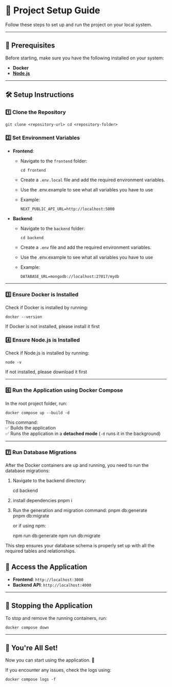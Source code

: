 # 🚀 Project Setup Guide

Follow these steps to set up and run the project on your local system.

---

## 📌 **Prerequisites**

Before starting, make sure you have the following installed on your system:

- **Docker**
- **[Node.js](https://nodejs.org/)**

---

## 🛠 **Setup Instructions**

### 1️⃣ **Clone the Repository**

`git clone <repository-url>
cd <repository-folder>`

### 2️⃣ **Set Environment Variables**

- **Frontend**:

  - Navigate to the `frontend` folder:

    `cd frontend`

  - Create a `.env.local` file and add the required environment variables.
  - Use the .env.example to see what all variables you have to use
  - Example:

    `NEXT_PUBLIC_API_URL=http://localhost:5000`

- **Backend**:

  - Navigate to the `backend` folder:

    `cd backend`

  - Create a `.env` file and add the required environment variables.
  - Use the .env.example to see what all variables you have to use
  - Example:

    `DATABASE_URL=mongodb://localhost:27017/mydb`

---

### 3️⃣ **Ensure Docker is Installed**

Check if Docker is installed by running:

`docker --version`

If Docker is not installed, please install it first

### 4️⃣ **Ensure Node.js is Installed**

Check if Node.js is installed by running:

`node -v`

If not installed, please download it first

---

### 6️⃣ **Run the Application using Docker Compose**

In the root project folder, run:

`docker compose up --build -d`

This command:\
✅ Builds the application\
✅ Runs the application in a **detached mode** (`-d` runs it in the background)

---

### 7️⃣ **Run Database Migrations**

After the Docker containers are up and running, you need to run the database migrations:

1.  Navigate to the backend directory:

    cd backend

2.  install dependencies
    pnpm i

3.  Run the generation and migration command:
    pnpm db:generate
    pnpm db:migrate

    or if using npm:

    npm run db:generate
    npm run db:migrate

This step ensures your database schema is properly set up with all the required tables and relationships.

## 🎯 **Access the Application**

- **Frontend**: `http://localhost:3000`
- **Backend API**: `http://localhost:4000`

---

## 🛑 **Stopping the Application**

To stop and remove the running containers, run:

`docker compose down`

---

## 🎉 **You're All Set!**

Now you can start using the application. 🚀

If you encounter any issues, check the logs using:

`docker compose logs -f`
